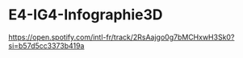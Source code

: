 # E4-IG4-Infographie3D
https://open.spotify.com/intl-fr/track/2RsAajgo0g7bMCHxwH3Sk0?si=b57d5cc3373b419a
